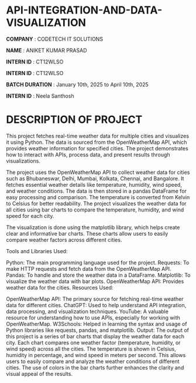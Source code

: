 # API-INTEGRATION-AND-DATA-VISUALIZATION

**COMPANY** : CODETECH IT SOLUTIONS

**NAME** : ANIKET KUMAR PRASAD

**INTERN ID** : CT12WLSO

**INTERN ID** : CT12WLSO

**BATCH DURATION** : January 10th, 2025 to April 10th, 2025

**INTERN ID** : Neela Santhosh

# DESCRIPTION OF PROJECT

This project fetches real-time weather data for multiple cities and visualizes it using Python. The data is sourced from the OpenWeatherMap API, which provides weather information for specified cities. The project demonstrates how to interact with APIs, process data, and present results through visualizations.

The project uses the OpenWeatherMap API to collect weather data for cities such as Bhubaneswar, Delhi, Mumbai, Kolkata, Chennai, and Bangalore. It fetches essential weather details like temperature, humidity, wind speed, and weather conditions. The data is then stored in a pandas DataFrame for easy processing and comparison. The temperature is converted from Kelvin to Celsius for better readability. The project visualizes the weather data for all cities using bar charts to compare the temperature, humidity, and wind speed for each city.

The visualization is done using the matplotlib library, which helps create clear and informative bar charts. These charts allow users to easily compare weather factors across different cities.

Tools and Libraries Used:

Python: The main programming language used for the project.
Requests: To make HTTP requests and fetch data from the OpenWeatherMap API.
Pandas: To handle and store the weather data in a DataFrame.
Matplotlib: To visualize the weather data with bar plots.
OpenWeatherMap API: Provides weather data for the cities.
Resources Used:

OpenWeatherMap API: The primary source for fetching real-time weather data for different cities.
ChatGPT: Used to help understand API integration, data processing, and visualization techniques.
YouTube: A valuable resource for understanding how to use APIs, especially for working with OpenWeatherMap.
W3Schools: Helped in learning the syntax and usage of Python libraries like requests, pandas, and matplotlib.
Output: The output of this project is a series of bar charts that display the weather data for each city. Each chart compares one weather factor (temperature, humidity, or wind speed) across all the cities. The temperature is shown in Celsius, humidity in percentage, and wind speed in meters per second. This allows users to easily compare and analyze the weather conditions of different cities. The use of colors in the bar charts further enhances the clarity and visual appeal of the results.

